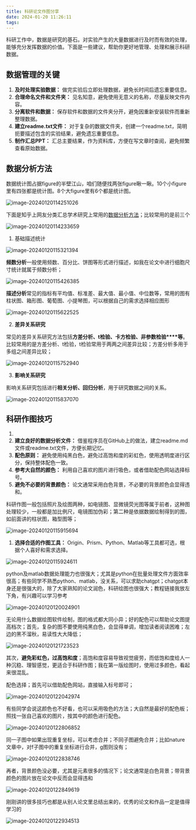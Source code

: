 ```yaml
---
title: 科研论文作图分享
date: 2024-01-20 11:26:11
tags:
---
```


科研工作中，数据是研究的基石。对实验产生的大量数据进行及时而有效的处理，能够充分发挥数据的价值。下面是一些建议，帮助你更好地管理、处理和展示科研数据。

## 数据管理的关键

1. **及时处理实验数据：** 做完实验后立即处理数据，避免长时间后遗忘重要信息。
2. **合理命名文件和文件夹：** 见名知意，避免使用无意义的名称，尽量反映文件内容。
3. **分离软件和数据：** 保存软件和数据的文件夹分开，避免因重新安装软件而重新整理数据。
4. **建立readme.txt文件：** 对于复杂的数据文件夹，创建一个readme.txt，简明扼要描述包含的实验结果，避免遗忘重要信息。
5. **制作汇总PPT：** 汇总主要结果，作为资料库，方便在写文章时查阅，避免频繁查看原始数据。

## 数据分析方法

数据统计图占据figure的半壁江山，咱们随便找两张figure瞅一瞅。10个小figure里有四张都是统计图。8个大figure里有6个都是统计图。

![image-20240120114251026](科研论文作图分享/image-20240120114251026.png)

下面是知乎上网友分类汇总学术研究上常用的[数据分析方法](https://www.zhihu.com/search?q=数据分析方法&search_source=Entity&hybrid_search_source=Entity&hybrid_search_extra={"sourceType":"answer","sourceId":3013922259})；比较常用的是前三个

![image-20240120114233659](科研论文作图分享/image-20240120114233659.png)

1. 基础描述统计

![image-20240120115321394](科研论文作图分享/image-20240120115321394.png)

**频数分析**一般使用频数、百分比、饼图等形式进行描述，如我在论文中进行细胞尺寸统计就属于频数分析；

![image-20240120115426385](科研论文作图分享/image-20240120115426385.png)

**描述分析**常见的指标有平均值、标准差、最大值、最小值、中位数等，常用的图有柱状图、箱形图、葡萄图、小提琴图，可以根据自己的需求选择相应图形

![image-20240120115622525](科研论文作图分享/image-20240120115622525.png)

2. **差异关系研究**

常见的差异关系研究方法包括**方差分析、****t****检验、卡方检验、非参数检验****等**。比较常用的是方差分析、t检验，t检验常用于两两之间差异比较；方差分析多用于多组之间差异比较；

![image-20240120115752940](科研论文作图分享/image-20240120115752940.png)

3. **影响关系研究**

影响关系研究包括进行**相关分析、回归分析**，用于研究数据之间的关系。

![image-20240120115837070](科研论文作图分享/image-20240120115837070.png)

## 科研作图技巧

1. 
2. **建立良好的数据分析文件：** 借鉴程序员在GitHub上的做法，建立readme.md文件或readme.txt文件，方便长期记忆。
3. **配色原则：** 避免使用纯黑白色，避免过高饱和度的彩虹色，使用透明度进行区分，保持整体配色一致。
4. **参考大自然的颜色：** 利用自己喜欢的图片进行吸色，或者借助配色网站选择标号。
5. **避免不必要的背景颜色：** 论文通常采用白色背景，不必要的背景颜色会显得违和。

科研作图一般包括照片及绘图两种，如电镜图、显微镜荧光图等属于前者，这种图处理较少，一般都是加比例尺，电镜图加伪彩；第二种是依据数据绘制得到的图，如前面讲的柱状图，箱型图等；

![image-20240120115915694](科研论文作图分享/image-20240120115915694.png)

1. **选择合适的作图工具：** Origin、Prism、Python、Matlab等工具都可选，根据个人喜好和需求选择。

![image-20240120115924611](科研论文作图分享/image-20240120115924611.png)

python及matlab数据处理能力也很强大；尤其是python在批量处理文件方面效率很高；有些同学不熟悉python、matlab，没关系，可以求助chatgpt；chatgpt本身还是很强大的，除了大家熟知的论文润色，科研绘图也很强大；教程链接我放左下角，有兴趣可以学习参考

![image-20240120120024901](科研论文作图分享/image-20240120120024901.png)

无论用什么数据绘图软件绘制，图的格式都大同小异；好的配色可以帮助论文图提高档次；首先，复杂的图不要使用纯黑白色，会显得单调，增加读者阅读困难；左边的黑不溜秋，易读性大大降低；

![image-20240120121723523](科研论文作图分享/image-20240120121723523.png)

其次，**避免彩虹色，过高饱和度**；高饱和度容易导致视觉疲劳，而低饱和度给人一种沉稳、理智感觉，更适合于科研作图；我在第一版绘图时，使用过多颜色，看起来很混乱。

配色选择；首先可以借助配色网站，直接输入标号即可； 

![image-20240120122042974](科研论文作图分享/image-20240120122042974.png)

有些同学会说这颜色也不好看，也可以采用吸色的方法；大自然是最好的配色板；照找一张自己喜欢的图片，按其中的颜色进行配色。

![image-20240120122806852](科研论文作图分享/image-20240120122806852.png)

同一子图中如果出现重复坐标，可以考虑合并；不同子图避免合并；比如nature文章中，对f子图中的重复坐标进行合并，g图则没有；

![image-20240120122838746](科研论文作图分享/image-20240120122838746.png)

再者，背景颜色没必要，尤其是元素很多的情况下；论文通常是白色背景；带背景颜色的图片放在论文中反而会显得违和

![image-20240120122849619](科研论文作图分享/image-20240120122849619.png)

刚刚讲的很多技巧也都是从别人论文里总结出来的，优秀的论文和作品一定是值得学习的

![image-20240120122934513](科研论文作图分享/image-20240120122934513.png)
